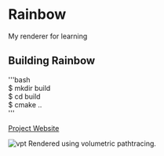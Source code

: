 # Rainbow
My renderer for learning  

## Building Rainbow

'''bash  
$ mkdir build  
$ cd build  
$ cmake ..  
'''  

[Project Website](https://slongle.github.io/projects/rainbow)

![vpt](https://i.loli.net/2019/03/02/5c7aa1a26ec80.jpg)
Rendered using volumetric pathtracing.
